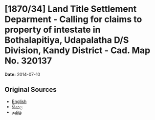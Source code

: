 # [1870/34] Land Title Settlement Deparment - Calling for claims to property of intestate in Bothalapitiya, Udapalatha  D/S Division, Kandy District - Cad. Map No. 320137

**Date:** 2014-07-10

## Original Sources

- [English](https://documents.gov.lk/view/extra-gazettes/2014/7/1870-34_E.pdf)
- [සිංහල](https://documents.gov.lk/view/extra-gazettes/2014/7/1870-34_S.pdf)
- [தமிழ்](https://documents.gov.lk/view/extra-gazettes/2014/7/1870-34_T.pdf)

